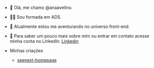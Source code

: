  - 👋 Olá, me chamo @anaavelino.
 - 👩‍🎓 Sou formada em ADS.
 - 🦄 Atualmente estou me aventurando no universo front-end.
 - 👥 Para saber um pouco mais sobre mim ou entrar em contato acesse minha conta no Linkedln:
     [Linkedin](https://seenext.netlify.app/home](https://www.linkedin.com/in/ana-maria-de-s-avelino-66035a164) 'Linkedin')

- Minhas criações
  - [seenext-homepage](https://seenext.netlify.app/home 'seenext-homepage')


